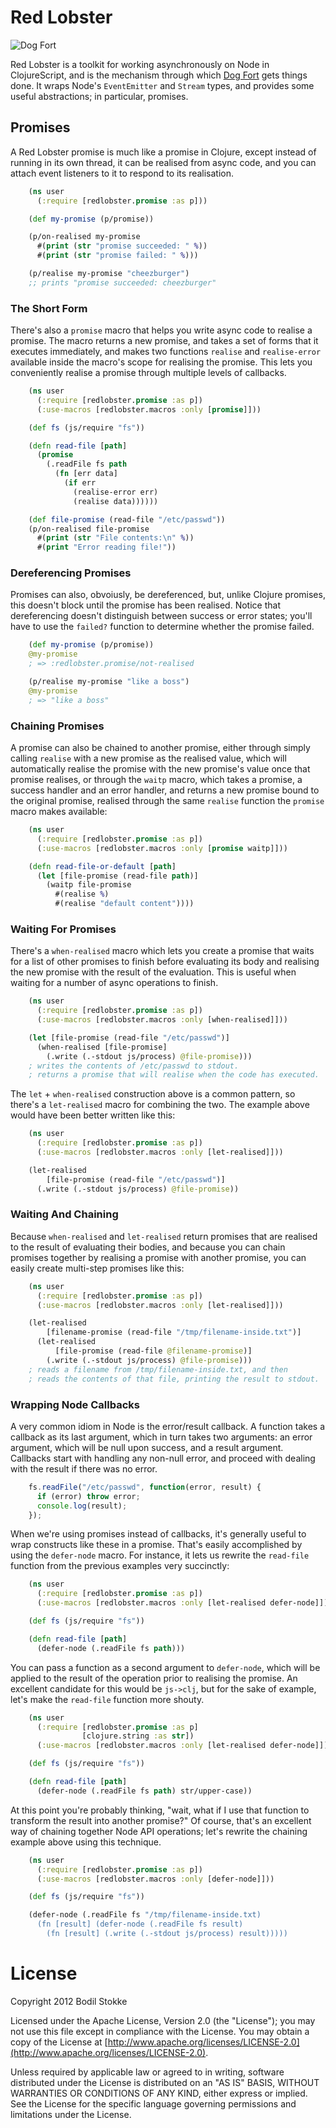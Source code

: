 # Red Lobster

![Dog Fort](https://raw.github.com/bodil/dogfort/master/dogfort.jpg)

Red Lobster is a toolkit for working asynchronously on Node in
ClojureScript, and is the mechanism through which
[Dog Fort](https://github.com/bodil/dogfort) gets things done. It
wraps Node's `EventEmitter` and `Stream` types, and provides some
useful abstractions; in particular, promises.

## Promises

A Red Lobster promise is much like a promise in Clojure, except
instead of running in its own thread, it can be realised from async
code, and you can attach event listeners to it to respond to its
realisation.

```clojure
    (ns user
      (:require [redlobster.promise :as p]))

    (def my-promise (p/promise))

    (p/on-realised my-promise
      #(print (str "promise succeeded: " %))
      #(print (str "promise failed: " %)))

    (p/realise my-promise "cheezburger")
    ;; prints "promise succeeded: cheezburger"
```

### The Short Form

There's also a `promise` macro that helps you write async code to
realise a promise. The macro returns a new promise, and takes a set of
forms that it executes immediately, and makes two functions `realise`
and `realise-error` available inside the macro's scope for realising
the promise. This lets you conveniently realise a promise through
multiple levels of callbacks.

```clojure
    (ns user
      (:require [redlobster.promise :as p])
      (:use-macros [redlobster.macros :only [promise]]))

    (def fs (js/require "fs"))

    (defn read-file [path]
      (promise
        (.readFile fs path
          (fn [err data]
            (if err
              (realise-error err)
              (realise data))))))

    (def file-promise (read-file "/etc/passwd"))
    (p/on-realised file-promise
      #(print (str "File contents:\n" %))
      #(print "Error reading file!"))
```

### Dereferencing Promises

Promises can also, obvoiusly, be dereferenced, but, unlike Clojure
promises, this doesn't block until the promise has been realised.
Notice that dereferencing doesn't distinguish between success or error
states; you'll have to use the `failed?` function to determine whether
the promise failed.

```clojure
    (def my-promise (p/promise))
    @my-promise
    ; => :redlobster.promise/not-realised

    (p/realise my-promise "like a boss")
    @my-promise
    ; => "like a boss"
```

### Chaining Promises

A promise can also be chained to another promise, either through
simply calling `realise` with a new promise as the realised value,
which will automatically realise the promise with the new promise's
value once that promise realises, or through the `waitp` macro, which
takes a promise, a success handler and an error handler, and returns a
new promise bound to the original promise, realised through the same
`realise` function the `promise` macro makes available:

```clojure
    (ns user
      (:require [redlobster.promise :as p])
      (:use-macros [redlobster.macros :only [promise waitp]]))

    (defn read-file-or-default [path]
      (let [file-promise (read-file path)]
        (waitp file-promise
          #(realise %)
          #(realise "default content"))))
```

### Waiting For Promises

There's a `when-realised` macro which lets you create a promise that
waits for a list of other promises to finish before evaluating its
body and realising the new promise with the result of the evaluation.
This is useful when waiting for a number of async operations to
finish.

```clojure
    (ns user
      (:require [redlobster.promise :as p])
      (:use-macros [redlobster.macros :only [when-realised]]))

    (let [file-promise (read-file "/etc/passwd")]
      (when-realised [file-promise]
        (.write (.-stdout js/process) @file-promise)))
    ; writes the contents of /etc/passwd to stdout.
    ; returns a promise that will realise when the code has executed.
```

The `let` + `when-realised` construction above is a common pattern, so
there's a `let-realised` macro for combining the two. The example
above would have been better written like this:

```clojure
    (ns user
      (:require [redlobster.promise :as p])
      (:use-macros [redlobster.macros :only [let-realised]]))

    (let-realised
        [file-promise (read-file "/etc/passwd")]
      (.write (.-stdout js/process) @file-promise))
```

### Waiting And Chaining

Because `when-realised` and `let-realised` return promises that are
realised to the result of evaluating their bodies, and because you can
chain promises together by realising a promise with another promise,
you can easily create multi-step promises like this:

```clojure
    (ns user
      (:require [redlobster.promise :as p])
      (:use-macros [redlobster.macros :only [let-realised]]))

    (let-realised
        [filename-promise (read-file "/tmp/filename-inside.txt")]
      (let-realised
          [file-promise (read-file @filename-promise)]
        (.write (.-stdout js/process) @file-promise)))
    ; reads a filename from /tmp/filename-inside.txt, and then
    ; reads the contents of that file, printing the result to stdout.
```

### Wrapping Node Callbacks

A very common idiom in Node is the error/result callback. A function
takes a callback as its last argument, which in turn takes two
arguments: an error argument, which will be null upon success, and a
result argument. Callbacks start with handling any non-null error, and
proceed with dealing with the result if there was no error.

```javascript
    fs.readFile("/etc/passwd", function(error, result) {
      if (error) throw error;
      console.log(result);
    });
```

When we're using promises instead of callbacks, it's generally useful
to wrap constructs like these in a promise. That's easily accomplished
by using the `defer-node` macro. For instance, it lets us rewrite the
`read-file` function from the previous examples very succinctly:

```clojure
    (ns user
      (:require [redlobster.promise :as p])
      (:use-macros [redlobster.macros :only [let-realised defer-node]]))

    (def fs (js/require "fs"))

    (defn read-file [path]
      (defer-node (.readFile fs path)))
```

You can pass a function as a second argument to `defer-node`, which
will be applied to the result of the operation prior to realising the
promise. An excellent candidate for this would be `js->clj`, but for
the sake of example, let's make the `read-file` function more shouty.

```clojure
    (ns user
      (:require [redlobster.promise :as p]
                [clojure.string :as str])
      (:use-macros [redlobster.macros :only [let-realised defer-node]]))

    (def fs (js/require "fs"))

    (defn read-file [path]
      (defer-node (.readFile fs path) str/upper-case))
```

At this point you're probably thinking, "wait, what if I use that
function to transform the result into another promise?" Of course,
that's an excellent way of chaining together Node API operations;
let's rewrite the chaining example above using this technique.

```clojure
    (ns user
      (:require [redlobster.promise :as p])
      (:use-macros [redlobster.macros :only [defer-node]]))

    (def fs (js/require "fs"))

    (defer-node (.readFile fs "/tmp/filename-inside.txt)
      (fn [result] (defer-node (.readFile fs result)
        (fn [result] (.write (.-stdout js/process) result)))))
```

# License

Copyright 2012 Bodil Stokke

Licensed under the Apache License, Version 2.0 (the "License"); you
may not use this file except in compliance with the License. You may
obtain a copy of the License at
[http://www.apache.org/licenses/LICENSE-2.0](http://www.apache.org/licenses/LICENSE-2.0).

Unless required by applicable law or agreed to in writing, software
distributed under the License is distributed on an "AS IS" BASIS,
WITHOUT WARRANTIES OR CONDITIONS OF ANY KIND, either express or
implied. See the License for the specific language governing
permissions and limitations under the License.
